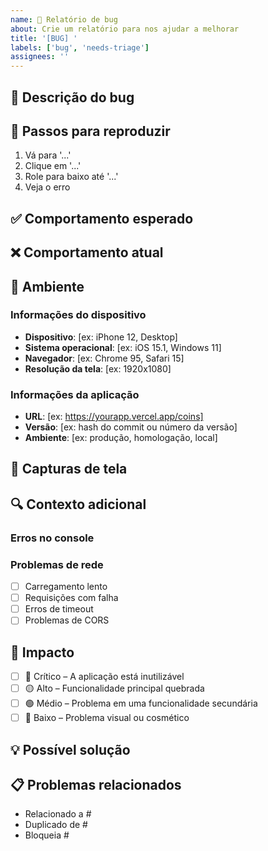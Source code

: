 ```yaml
---
name: 🐛 Relatório de bug
about: Crie um relatório para nos ajudar a melhorar
title: '[BUG] '
labels: ['bug', 'needs-triage']
assignees: ''
---
```


## 🐛 Descrição do bug

<!-- Uma descrição clara e concisa do que é o bug -->

## 🔄 Passos para reproduzir

1. Vá para '...'
2. Clique em '...'
3. Role para baixo até '...'
4. Veja o erro

## ✅ Comportamento esperado

<!-- Uma descrição clara e concisa do que você esperava que acontecesse -->

## ❌ Comportamento atual

<!-- Uma descrição clara e concisa do que realmente aconteceu -->

## 📱 Ambiente

<!-- Por favor, complete as seguintes informações -->

### Informações do dispositivo

- **Dispositivo**: [ex: iPhone 12, Desktop]
- **Sistema operacional**: [ex: iOS 15.1, Windows 11]
- **Navegador**: [ex: Chrome 95, Safari 15]
- **Resolução da tela**: [ex: 1920x1080]

### Informações da aplicação

- **URL**: [ex: https://yourapp.vercel.app/coins]
- **Versão**: [ex: hash do commit ou número da versão]
- **Ambiente**: [ex: produção, homologação, local]

## 📸 Capturas de tela

<!-- Se aplicável, adicione capturas de tela para ajudar a explicar o problema -->

## 🔍 Contexto adicional

<!-- Adicione qualquer outro contexto sobre o problema aqui -->

### Erros no console

<!-- Por favor, inclua quaisquer erros do console, se aplicável -->

### Problemas de rede

<!-- Quaisquer problemas relacionados à rede observados -->

- [ ] Carregamento lento
- [ ] Requisições com falha
- [ ] Erros de timeout
- [ ] Problemas de CORS

## 🚨 Impacto

<!-- Qual a gravidade deste bug? -->

- [ ] 🔴 Crítico – A aplicação está inutilizável
- [ ] 🟡 Alto – Funcionalidade principal quebrada
- [ ] 🟢 Médio – Problema em uma funcionalidade secundária
- [ ] 🔵 Baixo – Problema visual ou cosmético

## 💡 Possível solução

<!-- Se você tiver ideias de como resolver, compartilhe aqui -->

## 📋 Problemas relacionados

<!-- Vincule quaisquer problemas relacionados -->

- Relacionado a #
- Duplicado de #
- Bloqueia #
